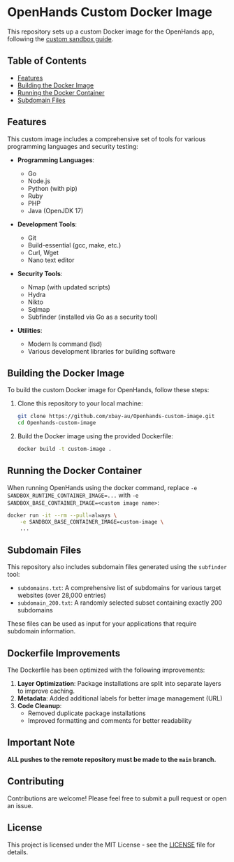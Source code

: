 

# OpenHands Custom Docker Image

This repository sets up a custom Docker image for the OpenHands app, following the [custom sandbox guide](https://docs.all-hands.dev/usage/how-to/custom-sandbox-guide).

## Table of Contents
- [Features](#features)
- [Building the Docker Image](#building-the-docker-image)
- [Running the Docker Container](#running-the-docker-container)
- [Subdomain Files](#subdomain-files)

## Features

This custom image includes a comprehensive set of tools for various programming languages and security testing:

- **Programming Languages**:
  - Go
  - Node.js
  - Python (with pip)
  - Ruby
  - PHP
  - Java (OpenJDK 17)

- **Development Tools**:
  - Git
  - Build-essential (gcc, make, etc.)
  - Curl, Wget
  - Nano text editor

- **Security Tools**:
  - Nmap (with updated scripts)
  - Hydra
  - Nikto
  - Sqlmap
  - Subfinder (installed via Go as a security tool)

- **Utilities**:
  - Modern ls command (lsd)
  - Various development libraries for building software

## Building the Docker Image

To build the custom Docker image for OpenHands, follow these steps:

1. Clone this repository to your local machine:
   ```bash
   git clone https://github.com/xbay-au/Openhands-custom-image.git
   cd Openhands-custom-image
   ```

2. Build the Docker image using the provided Dockerfile:
   ```bash
   docker build -t custom-image .
   ```

## Running the Docker Container

When running OpenHands using the docker command, replace `-e SANDBOX_RUNTIME_CONTAINER_IMAGE=...` with `-e SANDBOX_BASE_CONTAINER_IMAGE=<custom image name>`:

```bash
docker run -it --rm --pull=always \
    -e SANDBOX_BASE_CONTAINER_IMAGE=custom-image \
    ...
```

## Subdomain Files

This repository also includes subdomain files generated using the `subfinder` tool:

- `subdomains.txt`: A comprehensive list of subdomains for various target websites (over 28,000 entries)
- `subdomain_200.txt`: A randomly selected subset containing exactly 200 subdomains

These files can be used as input for your applications that require subdomain information.

## Dockerfile Improvements

The Dockerfile has been optimized with the following improvements:

1. **Layer Optimization**: Package installations are split into separate layers to improve caching.
2. **Metadata**: Added additional labels for better image management (URL)
3. **Code Cleanup**:
   - Removed duplicate package installations
   - Improved formatting and comments for better readability

## Important Note

**ALL pushes to the remote repository must be made to the `main` branch.**

## Contributing

Contributions are welcome! Please feel free to submit a pull request or open an issue.

## License

This project is licensed under the MIT License - see the [LICENSE](https://github.com/xbay-au/Openhands-custom-image/blob/main/LICENSE) file for details.

